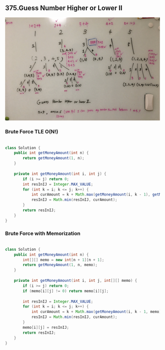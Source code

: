 ## 375.Guess Number Higher or Lower II ##

![](https://github.com/junj0619/CodeLab/blob/master/src/CS1802/Images/GuessNumberII.JPG)

### Brute Force TLE O(N!) ###

```java

class Solution {
    public int getMoneyAmount(int n) {
        return getMoneyAmount(1, n);
    }
    
    private int getMoneyAmount(int i, int j) {
        if (i >= j) return 0;
        int resInIJ = Integer.MAX_VALUE;
        for (int k = i; k <= j; k++) {
            int curAmount = k + Math.max(getMoneyAmount(i, k - 1), getMoneyAmount(k + 1, j));
            resInIJ = Math.min(resInIJ, curAmount);
        }
        return resInIJ;
    }
}

```


### Brute Force with Memorization  ###
```java

class Solution {    
    public int getMoneyAmount(int n) {
        int[][] memo = new int[n + 1][n + 1];
        return getMoneyAmount(1, n, memo);
    }
    
    private int getMoneyAmount(int i, int j, int[][] memo) {
        if (i >= j) return 0;
        if (memo[i][j] != 0) return memo[i][j];
        
        int resInIJ = Integer.MAX_VALUE;
        for (int k = i; k <= j; k++) {
            int curAmount = k + Math.max(getMoneyAmount(i, k - 1, memo), getMoneyAmount(k + 1, j, memo));
            resInIJ = Math.min(resInIJ, curAmount);            
        }
        memo[i][j] = resInIJ;
        return resInIJ;
    }
}

```
